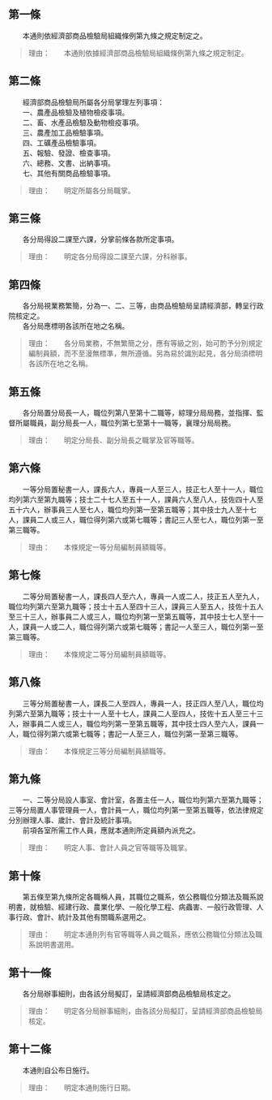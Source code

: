 第一條 
-------
　　本通則依經濟部商品檢驗局組織條例第九條之規定制定之。  
> 理由：　　本通則依據經濟部商品檢驗局組織條例第九條之規定制定。



第二條 
-------
　　經濟部商品檢驗局所屬各分局掌理左列事項：  
　　一、農產品檢驗及植物檢疫事項。  
　　二、畜、水產品檢驗及動物檢疫事項。  
　　三、農產加工品檢驗事項。  
　　四、工礦產品檢驗事項。  
　　五、報驗、發證、檢查事項。  
　　六、總務、文書、出納事項。  
　　七、其他有關商品檢驗事項。  
> 理由：　　明定所屬各分局職掌。



第三條 
-------
　　各分局得設二課至六課，分掌前條各款所定事項。  
> 理由：　　明定各分局得設二課至六課，分科辦事。



第四條 
-------
　　各分局視業務繁簡，分為一、二、三等，由商品檢驗局呈請經濟部，轉呈行政院核定之。  
　　各分局應標明各該所在地之名稱。  
> 理由：　　各分局業務，不無繁簡之分，應有等級之別，始可酌予分別規定編制員額，而不至漫無標準，無所遵循。另為易於識別起見，各分局須標明各該所在地之名稱。



第五條 
-------
　　各分局置分局長一人，職位列第八至第十二職等，綜理分局局務，並指揮、監督所屬職員，副分局長一人，職位列第七至第十一職等，襄理分局局務。  
> 理由：　　明定分局長、副分局長之職掌及官等職等。



第六條 
-------
　　一等分局置秘書一人，課長六人，專員一人至三人，技正七人至十一人，職位均列第六至第九職等；技士二十七人至五十一人，課員六人至八人，技佐四十人至五十六人，辦事員三人至七人，職位均列第一至第五職等；其中技士九人至十七人，課員二人或三人，職位得列第六或第七職等；書記三人至七人，職位列第一至第三職等。  
> 理由：　　本條規定一等分局編制員額職等。



第七條 
-------
　　二等分局置秘書一人，課長四人至六人，專員一人或二人，技正五人至九人，職位均列第六至第九職等；技士十五人至四十三人，課員三人至五人，技佐十五人至三十三人，辦事員二人或三人，職位均列第一至第五職等，其中技士七人至十一人，課員一人或二人，職位得列第六或第七職等；書記一人至三人，職位列第一至第三職等。  
> 理由：　　本條規定二等分局編制員額職等。



第八條 
-------
　　三等分局置秘書一人，課長二人至四人，專員一人，技正四人至八人，職位均列第六至第九職等；技士十一人至十七人，課員二人至四人，技佐十五人至三十三人，辦事員二人或三人，職位均列第一至第五職等，其中技士四人至六人，課員一人，職位得列第六或第七職等；書記一人至三人，職位列第一至第三職等。  
> 理由：　　本條規定三等分局編制員額職等。



第九條 
-------
　　一、二等分局設人事室、會計室，各置主任一人，職位均列第六至第九職等；三等分局置人事管理員一人，會計員一人，職位均列第一至第五職等，依法律規定分別辦理人事、歲計、會計及統計事項。  
　　前項各室所需工作人員，應就本通則所定員額內派充之。  
> 理由：　　明定人事、會計人員之官等職等及職掌。



第十條 
-------
　　第五條至第九條所定各職稱人員，其職位之職系，依公務職位分類法及職系說明書，就檢驗、經建行政、農業化學、一般化學工程、病蟲害、一般行政管理、人事行政、會計、統計及其他有關職系選用之。  
> 理由：　　明定本通則列有官等職等人員之職系，應依公務職位分類法及職系說明書選用。



第十一條 
---------
　　各分局辦事細則，由各該分局擬訂，呈請經濟部商品檢驗局核定之。  
> 理由：　　明定各分局辦事細則，由各該分局擬訂，呈請經濟部商品檢驗局核定。



第十二條 
---------
　　本通則自公布日施行。  
> 理由：　　明定本通則施行日期。